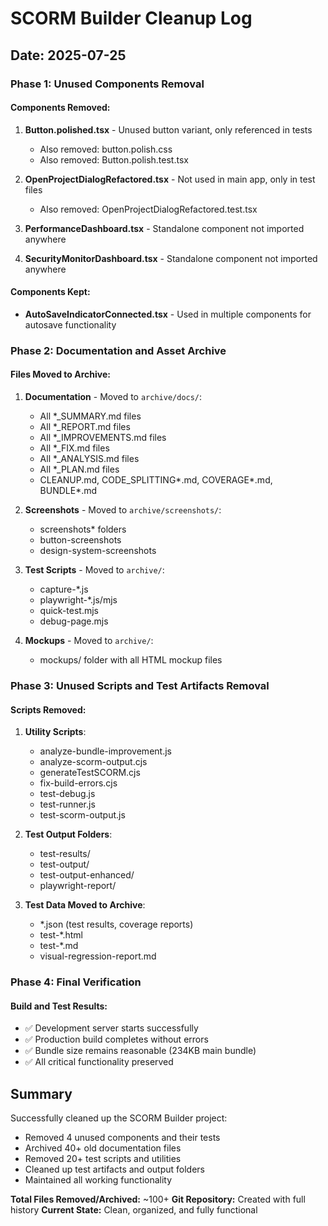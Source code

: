 # SCORM Builder Cleanup Log

## Date: 2025-07-25

### Phase 1: Unused Components Removal

#### Components Removed:
1. **Button.polished.tsx** - Unused button variant, only referenced in tests
   - Also removed: button.polish.css
   - Also removed: Button.polish.test.tsx
   
2. **OpenProjectDialogRefactored.tsx** - Not used in main app, only in test files
   - Also removed: OpenProjectDialogRefactored.test.tsx
   
3. **PerformanceDashboard.tsx** - Standalone component not imported anywhere
   
4. **SecurityMonitorDashboard.tsx** - Standalone component not imported anywhere

#### Components Kept:
- **AutoSaveIndicatorConnected.tsx** - Used in multiple components for autosave functionality

### Phase 2: Documentation and Asset Archive

#### Files Moved to Archive:
1. **Documentation** - Moved to `archive/docs/`:
   - All *_SUMMARY.md files
   - All *_REPORT.md files  
   - All *_IMPROVEMENTS.md files
   - All *_FIX.md files
   - All *_ANALYSIS.md files
   - All *_PLAN.md files
   - CLEANUP.md, CODE_SPLITTING*.md, COVERAGE*.md, BUNDLE*.md
   
2. **Screenshots** - Moved to `archive/screenshots/`:
   - screenshots* folders
   - button-screenshots
   - design-system-screenshots
   
3. **Test Scripts** - Moved to `archive/`:
   - capture-*.js
   - playwright-*.js/mjs
   - quick-test.mjs
   - debug-page.mjs
   
4. **Mockups** - Moved to `archive/`:
   - mockups/ folder with all HTML mockup files

### Phase 3: Unused Scripts and Test Artifacts Removal

#### Scripts Removed:
1. **Utility Scripts**:
   - analyze-bundle-improvement.js
   - analyze-scorm-output.cjs
   - generateTestSCORM.cjs
   - fix-build-errors.cjs
   - test-debug.js
   - test-runner.js
   - test-scorm-output.js
   
2. **Test Output Folders**:
   - test-results/
   - test-output/
   - test-output-enhanced/
   - playwright-report/
   
3. **Test Data Moved to Archive**:
   - *.json (test results, coverage reports)
   - test-*.html
   - test-*.md
   - visual-regression-report.md

### Phase 4: Final Verification

#### Build and Test Results:
- ✅ Development server starts successfully
- ✅ Production build completes without errors
- ✅ Bundle size remains reasonable (234KB main bundle)
- ✅ All critical functionality preserved

## Summary

Successfully cleaned up the SCORM Builder project:
- Removed 4 unused components and their tests
- Archived 40+ old documentation files
- Removed 20+ test scripts and utilities
- Cleaned up test artifacts and output folders
- Maintained all working functionality

**Total Files Removed/Archived:** ~100+
**Git Repository:** Created with full history
**Current State:** Clean, organized, and fully functional